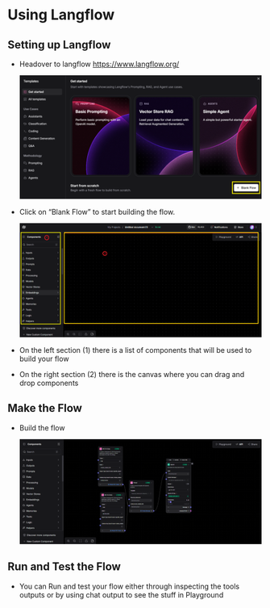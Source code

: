 # Using Langflow

## Setting up Langflow

- Headover to langflow
  https://www.langflow.org/

  ![Langflow Homepage](./images/criteira_and_report/langflow-homepage.png)

- Click on “Blank Flow” to start building the flow.

  ![Langflow Sections](./images/criteira_and_report/langflow-sections.png)

- On the left section (1) there is a list of components that will be used to build your flow
- On the right section (2) there is the canvas where you can drag and drop components

## Make the Flow

- Build the flow

  ![Copy Criteria](./images/criteira_and_report/flow.png)

## Run and Test the Flow

- You can Run and test your flow either through inspecting the tools outputs or by using chat output to see the stuff in Playground
